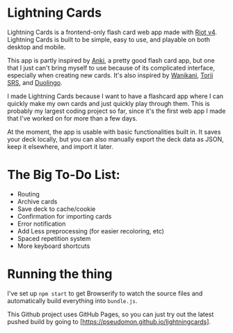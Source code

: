 # Lightning Cards
Lightning Cards is a frontend-only flash card web app made with [Riot v4](https://riot.js.org). Lightning Cards is built to be simple, easy to use, and playable on both desktop and mobile.

This app is partly inspired by [Anki](https://apps.ankiweb.net/), a pretty good flash card app, but one that I just can't bring myself to use because of its complicated interface, especially when creating new cards. It's also inspired by [Wanikani](https://apps.ankiweb.net/), [Torii SRS](https://apps.ankiweb.net/), and [Duolingo](https://duolingo.com).

I made Lightning Cards because I want to have a flashcard app where I can quickly make my own cards and just quickly play through them. This is probably my largest coding project so far, since it's the first web app I made that I've worked on for more than a few days.

At the moment, the app is usable with basic functionalities built in. It saves your deck locally, but you can also manually export the deck data as JSON, keep it elsewhere, and import it later.

# The Big To-Do List:
- Routing
- Archive cards
- Save deck to cache/cookie
- Confirmation for importing cards
- Error notification
- Add Less preprocessing (for easier recoloring, etc)
- Spaced repetition system
- More keyboard shortcuts

# Running the thing
I've set up `npm start` to get Browserify to watch the source files and automatically build everything into `bundle.js`.

This Github project uses GitHub Pages, so you can just try out the latest pushed build by going to [https://pseudomon.github.io/lightningcards].  
